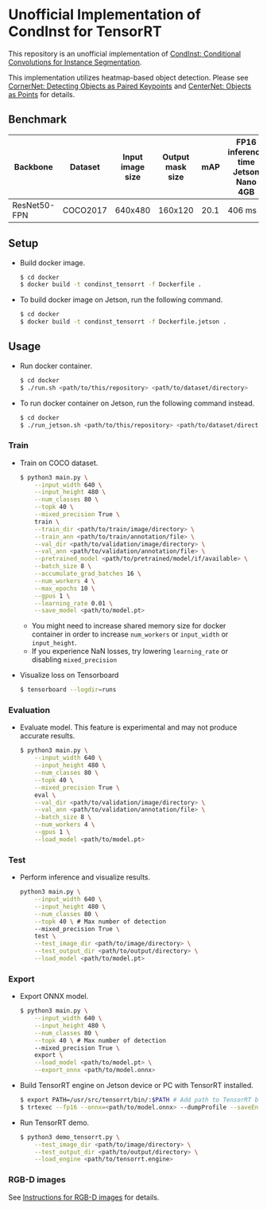 # Unofficial Implementation of CondInst for TensorRT

This repository is an unofficial implementation of [CondInst: Conditional Convolutions for Instance Segmentation](https://arxiv.org/abs/2003.05664).

This implementation utilizes heatmap-based object detection. Please see [CornerNet: Detecting Objects as Paired Keypoints](https://arxiv.org/abs/1808.01244) and [CenterNet: Objects as Points](https://arxiv.org/abs/1904.07850) for details.

## Benchmark

| Backbone | Dataset | Input image size | Output mask size | mAP | FP16 inference time<br>Jetson Nano 4GB | FP16 inference time<br>Jetson Xavier NX | Download link |
| ---      | ---     | ---              | ---              | --- | ---                  | ---                 | ---           |
| ResNet50-FPN | COCO2017 | 640x480 | 160x120 | 20.1 | 406 ms | 57.8 ms | [weight](https://drive.google.com/file/d/1oO6G_LlUyTwOjsI_sElxhLa7Yv82J-qo/view?usp=sharing), [onnx](https://drive.google.com/file/d/1WglUK8_Q9F8_jFf-dfy9VZaZo98Ue-3M/view?usp=sharing) |

## Setup

- Build docker image.
    ```sh
    $ cd docker
    $ docker build -t condinst_tensorrt -f Dockerfile .
    ```

- To build docker image on Jetson, run the following command.
    ```sh
    $ cd docker
    $ docker build -t condinst_tensorrt -f Dockerfile.jetson .
    ```

## Usage

- Run docker container.
    ```sh
    $ cd docker
    $ ./run.sh <path/to/this/repository> <path/to/dataset/directory>
    ```

- To run docker container on Jetson, run the following command instead.
    ```sh
    $ cd docker
    $ ./run_jetson.sh <path/to/this/repository> <path/to/dataset/directory>
    ```

### Train

- Train on COCO dataset.
    ```sh
    $ python3 main.py \
        --input_width 640 \
        --input_height 480 \
        --num_classes 80 \
        --topk 40 \
        --mixed_precision True \
        train \
        --train_dir <path/to/train/image/directory> \
        --train_ann <path/to/train/annotation/file> \
        --val_dir <path/to/validation/image/directory> \
        --val_ann <path/to/validation/annotation/file> \
        --pretrained_model <path/to/pretrained/model/if/available> \
        --batch_size 8 \
        --accumulate_grad_batches 16 \
        --num_workers 4 \
        --max_epochs 10 \
        --gpus 1 \
        --learning_rate 0.01 \
        --save_model <path/to/model.pt>
    ```
    - You might need to increase shared memory size for docker container in order to increase ```num_workers``` or ```input_width``` or ```input_height```.
    - If you experience NaN losses, try lowering ```learning_rate``` or disabling ```mixed_precision```

- Visualize loss on Tensorboard
    ```sh
    $ tensorboard --logdir=runs
    ```

### Evaluation

- Evaluate model. This feature is experimental and may not produce accurate results.
    ```sh
    $ python3 main.py \
        --input_width 640 \
        --input_height 480 \
        --num_classes 80 \
        --topk 40 \
        --mixed_precision True \
        eval \
        --val_dir <path/to/validation/image/directory> \
        --val_ann <path/to/validation/annotation/file> \
        --batch_size 8 \
        --num_workers 4 \
        --gpus 1 \
        --load_model <path/to/model.pt>
    ```

### Test

- Perform inference and visualize results.
    ```sh
    python3 main.py \
        --input_width 640 \
        --input_height 480 \
        --num_classes 80 \
        --topk 40 \ # Max number of detection
        --mixed_precision True \
        test \
        --test_image_dir <path/to/image/directory> \
        --test_output_dir <path/to/output/directory> \
        --load_model <path/to/model.pt>
    ```

### Export

- Export ONNX model.
    ```sh
    $ python3 main.py \
        --input_width 640 \
        --input_height 480 \
        --num_classes 80 \
        --topk 40 \ # Max number of detection
        --mixed_precision True \
        export \
        --load_model <path/to/model.pt> \
        --export_onnx <path/to/model.onnx>
    ```

- Build TensorRT engine on Jetson device or PC with TensorRT installed.
    ```sh
    $ export PATH=/usr/src/tensorrt/bin/:$PATH # Add path to TensorRT binary
    $ trtexec --fp16 --onnx=<path/to/model.onnx> --dumpProfile --saveEngine=<path/to/tensorrt.engine>
    ```

- Run TensorRT demo.
    ```sh
    $ python3 demo_tensorrt.py \
        --test_image_dir <path/to/image/directory> \
        --test_output_dir <path/to/output/directory> \
        --load_engine <path/to/tensorrt.engine>
    ```

### RGB-D images
See [Instructions for RGB-D images](docs/rgbd.md) for details.

